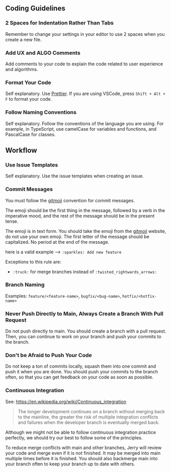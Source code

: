 ## Coding Guidelines

### 2 Spaces for Indentation Rather Than Tabs
Remember to change your settings in your editor to use 2 spaces when you create a new file.

### Add UX and ALGO Comments
Add comments to your code to explain the code related to user experience and algorithms.

### Format Your Code
Self explanatory. Use [Prettier](https://prettier.io/). If you are using VSCode, press `Shift + Alt + F` to format your code.

### Follow Naming Conventions
Self explanatory. Follow the conventions of the language you are using. For example, in TypeScript, use camelCase for variables and functions, and PascalCase for classes.


## Workflow

### Use Issue Templates
Self explanatory. Use the issue templates when creating an issue.

### Commit Messages
You must follow the [gitmoji](https://gitmoji.dev/) convention for commit messages.

The emoji should be the first thing in the message, followed by a verb in the imperative mood, and the rest of the message should be in the present tense.

The emoji is in text form. You should take the emoji from the [gitmoji](https://gitmoji.dev/) website, do not use your own emoji. The first letter of the message should be capitalized. No period at the end of the message.

here is a valid example --> `:sparkles: Add new feature`

Exceptions to this rule are:
- `:truck:` for merge branches instead of `:twisted_rightwards_arrows:`

### Branch Naming
Examples: `feature/<feature-name>`, `bugfix/<bug-name>`, `hotfix/<hotfix-name>`

### Never Push Directly to Main, Always Create a Branch With Pull Request
Do not push directly to main. You should create a branch with a pull request. Then, you can continue to work on your branch and push your commits to the branch.

### Don't be Afraid to Push Your Code
Do not keep a ton of commits locally, squash them into one commit and push it when you are done. You should push your commits to the branch often, so that you can get feedback on your code as soon as possible. 

### Continuous Integration
See: https://en.wikipedia.org/wiki/Continuous_integration

> The longer development continues on a branch without merging back to the mainline, the greater the risk of multiple integration conflicts and failures when the developer branch is eventually merged back.

Although we might not be able to follow continuous integration practice perfectly, we should try our best to follow some of the principles.

To reduce merge conflicts with main and other branches, Jerry will review your code and merge even if it is not finished. It may be merged into main multiple times before it is finished. You should also backmerge main into your branch often to keep your branch up to date with others.
